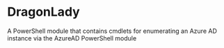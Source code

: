 # DragonLady
A PowerShell module that contains cmdlets for enumerating an Azure AD instance via the AzureAD PowerShell module

